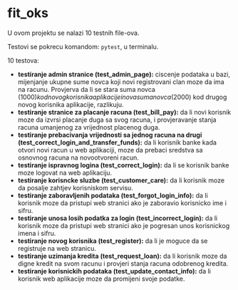 # fit_oks

U ovom projektu se nalazi 10 testnih file-ova.

Testovi se pokrecu komandom: `pytest`, u terminalu.

10 testova:
- **testiranje admin stranice (test_admin_page):** ciscenje podataka u bazi, mijenjanje ukupne sume novca koji novi registrovani clan moze da ima na racunu. Provjerva da li se stara suma novca (1000$) kod novog korisnika aplikacije i nova suma novca (2000$) kod drugog novog korisnika aplikacije, razlikuju.
- **testiranje stranice za placanje racuna (test_bill_pay):** da li novi korisnik moze da izvrsi placanje duga sa svog racuna, i provjeravanje stanja racuna umanjenog za vrijednost placenog duga.
- **testiranje prebacivanja vrijednosti sa jednog racuna na drugi (test_correct_login_and_transfer_funds):** da li korisnik banke kada otvori novi racun u web aplikaciji, moze da prebaci sredstva sa osnovnog racuna na novootvoreni racun.
- **testiranje ispravnog logina (test_correct_login):** da li se korisnik banke moze logovat na web aplikaciju.
- **testiranje korisncke sluzbe (test_customer_care):** da li korisnik moze da posalje zahtjev korisniskom servisu.
- **testiranje zaboravljenih podataka (test_forgot_login_info):** da li korisnik moze da pristupi web stranici ako je zaboravio korisnicko ime i sifru.
- **testiranje unosa losih podatka za login (test_incorrect_login):** da li korisnik moze da pristupi web stranici ako je pogresan unos korisnickog imena i sifru.
- **testiranje novog korisnika (test_register):** da li je moguce da se registruje na web stranicu.
- **testiranje uzimanja kredita (test_request_loan):** da li korisnik moze da digne kredit na svom racunu i provjeri stanja racuna odobrenog kredita.
- **testiranje korisnickih podataka (test_update_contact_info):** da li korisnik web aplikacije moze da promijeni svoje podatke.
